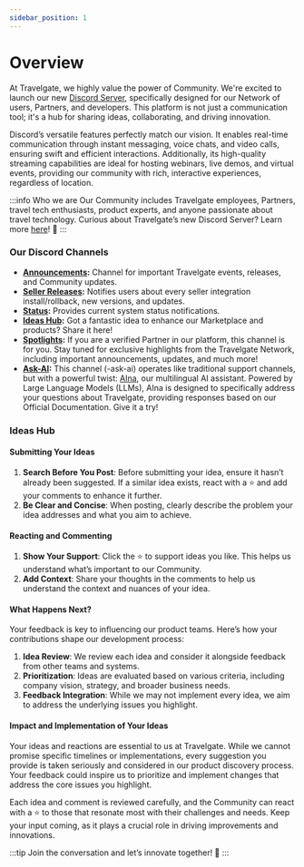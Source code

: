 ```yaml
---
sidebar_position: 1
---
```


# Overview

At Travelgate, we highly value the power of Community. We're excited to launch our new [Discord Server](https://discord.com/invite/travelgate), specifically designed for our Network of users, Partners, and developers. This platform is not just a communication tool; it's a hub for sharing ideas, collaborating, and driving innovation.

Discord’s versatile features perfectly match our vision. It enables real-time communication through instant messaging, voice chats, and video calls, ensuring swift and efficient interactions. Additionally, its high-quality streaming capabilities are ideal for hosting webinars, live demos, and virtual events, providing our community with rich, interactive experiences, regardless of location.

:::info Who we are
Our Community includes Travelgate employees, Partners, travel tech enthusiasts, product experts, and anyone passionate about travel technology.
Curious about Travelgate’s new Discord Server? Learn more [here](https://blog.travelgate.com/en/why-travelgatex-has-set-up-a-discord-server-for-its-community)! 🚀
:::

### Our Discord Channels
- **[Announcements](https://discord.com/channels/1121158946074402916/1175863132812496966):** Channel for important Travelgate events, releases, and Community updates.
- **[Seller Releases](https://discord.com/channels/1121158946074402916/1247873300491927632):** Notifies users about every seller integration install/rollback, new versions, and updates.
- **[Status](https://discord.com/channels/1121158946074402916/1238058167385067601):** Provides current system status notifications.
- **[Ideas Hub](https://discord.com/channels/1121158946074402916/1202366240673505400):** Got a fantastic idea to enhance our Marketplace and products? Share it here!
- **[Spotlights](https://discord.com/channels/1121158946074402916/1175863226416779325):** If you are a verified Partner in our platform, this channel is for you. Stay tuned for exclusive highlights from the Travelgate Network, including important announcements, updates, and much more!
- **[Ask-AI](https://discord.com/channels/1121158946074402916/1245294813134458910):** This channel (-ask-ai) operates like traditional support channels, but with a powerful twist: [AIna](/kb/getting-started-with-travelgate/about-our-support/aina), our multilingual AI assistant. Powered by Large Language Models (LLMs), AIna is designed to specifically address your questions about Travelgate, providing responses based on our Official Documentation. Give it a try!

### Ideas Hub

#### Submitting Your Ideas
1. **Search Before You Post**: Before submitting your idea, ensure it hasn’t already been suggested. If a similar idea exists, react with a ⭐ and add your comments to enhance it further.
2. **Be Clear and Concise**: When posting, clearly describe the problem your idea addresses and what you aim to achieve.

#### Reacting and Commenting
1. **Show Your Support**: Click the ⭐ to support ideas you like. This helps us understand what’s important to our Community.
2. **Add Context**: Share your thoughts in the comments to help us understand the context and nuances of your idea.

#### What Happens Next?
Your feedback is key to influencing our product teams. Here’s how your contributions shape our development process: 
1. **Idea Review**: We review each idea and consider it alongside feedback from other teams and systems.
2. **Prioritization**: Ideas are evaluated based on various criteria, including company vision, strategy, and broader business needs.
3. **Feedback Integration**: While we may not implement every idea, we aim to address the underlying issues you highlight.

#### Impact and Implementation of Your Ideas
Your ideas and reactions are essential to us at Travelgate. While we cannot promise specific timelines or implementations, every suggestion you provide is taken seriously and considered in our product discovery process. Your feedback could inspire us to prioritize and implement changes that address the core issues you highlight.

Each idea and comment is reviewed carefully, and the Community can react with a ⭐ to those that resonate most with their challenges and needs. Keep your input coming, as it plays a crucial role in driving improvements and innovations.


:::tip
Join the conversation and let’s innovate together! 🚀
:::